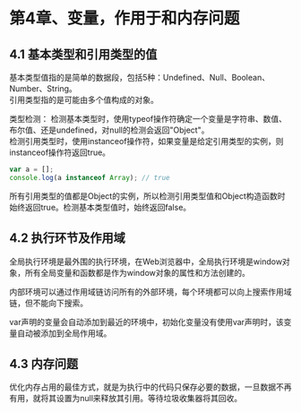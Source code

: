 # 第4章、变量，作用于和内存问题
## 4.1 基本类型和引用类型的值
基本类型值指的是简单的数据段，包括5种：Undefined、Null、Boolean、Number、String。  
引用类型指的是可能由多个值构成的对象。

类型检测：
检测基本类型时，使用typeof操作符确定一个变量是字符串、数值、布尔值、还是undefined，对null的检测会返回"Object"。  
检测引用类型时，使用instanceof操作符，如果变量是给定引用类型的实例，则instanceof操作符返回true。
```javascript
var a = [];
console.log(a instanceof Array); // true
```
所有引用类型的值都是Object的实例，所以检测引用类型值和Object构造函数时始终返回true。检测基本类型值时，始终返回false。

## 4.2 执行环节及作用域
全局执行环境是最外围的执行环境，在Web浏览器中，全局执行环境是window对象，所有全局变量和函数都是作为window对象的属性和方法创建的。

内部环境可以通过作用域链访问所有的外部环境，每个环境都可以向上搜索作用域链，但不能向下搜索。

var声明的变量会自动添加到最近的环境中，初始化变量没有使用var声明时，该变量自动被添加到全局作用域。

## 4.3 内存问题
优化内存占用的最佳方式，就是为执行中的代码只保存必要的数据，一旦数据不再有用，就将其设置为null来释放其引用。等待垃圾收集器将其回收。













